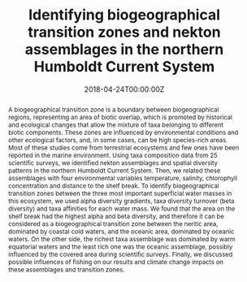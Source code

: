 ---
abstract: A biogeographical transition zone is a boundary between biogeographical regions, 
  representing an area of biotic overlap, which is promoted by historical and ecological 
  changes that allow the mixture of taxa belonging to different biotic components. These 
  zones are influenced by environmental conditions and other ecological factors, and, in 
  some cases, can be high species-rich areas. Most of these studies come from terrestrial 
  ecosystems and few ones have been reported in the marine environment. Using taxa composition 
  data from 25 scientific surveys, we identified nekton assemblages and spatial diversity 
  patterns in the northern Humboldt Current System. Then, we related these assemblages with 
  four environmental variables temperature, salinity, chlorophyll concentration and distance 
  to the shelf break. To identify biogeographical transition zones between the three most 
  important superficial water masses in this ecosystem, we used alpha diversity gradients, 
  taxa diversity turnover (beta diversity) and taxa affinities for each water mass. We found 
  that the area on the shelf break had the highest alpha and beta diversity, and therefore it 
  can be considered as a biogeographical transition zone between the neritic area, dominated 
  by coastal cold waters, and the oceanic area, dominated by oceanic waters. On the other side, 
  the richest taxa assemblage was dominated by warm equatorial waters and the least rich one was 
  the oceanic assemblage, possibly influenced by the covered area during scientific surveys. 
  Finally, we discussed possible influences of fishing on our results and climate change impacts 
  on these assemblages and transition zones.
address:
  city: La Paz
  country: Mexico
  postcode: "23096"
  region: BCS
  street: Instituto Politécnico Nacional s/n, Playa Palo de Santa Rita Sur
all_day: false
authors: [admin, Andres Chipollini, Miguel Romero]
date: "2018-04-24T00:00:00Z"
date_end: "2018-04-26T00:00:00Z"
event: International Symposium Understanding Changes in Transitional Areas of the Pacific
event_url: https://meetings.pices.int/meetings/international/2018/pacific-ta/scope
featured: false
image:
  focal_point: Right
location: La Paz BCS
publishDate: "2018-04-24T00:00:00Z"
tags: []
title: Identifying biogeographical transition zones and nekton assemblages in the northern Humboldt Current System
url_code: ""
url_pdf: ""
url_slides: "https://vigorous-swirles-888009.netlify.app/media/PICES_TransAreas.pdf"
url_video: ""
---